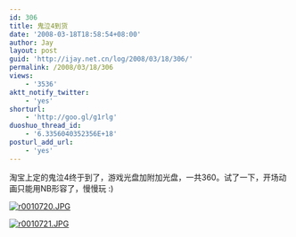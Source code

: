 ```yaml
---
id: 306
title: 鬼泣4到货
date: '2008-03-18T18:58:54+08:00'
author: Jay
layout: post
guid: 'http://ijay.net.cn/log/2008/03/18/306/'
permalink: /2008/03/18/306
views:
    - '3536'
aktt_notify_twitter:
    - 'yes'
shorturl:
    - 'http://goo.gl/g1rlg'
duoshuo_thread_id:
    - '6.3356040352356E+18'
posturl_add_url:
    - 'yes'
---
```


<p>淘宝上定的鬼泣4终于到了，游戏光盘加附加光盘，一共360。试了一下，开场动画只能用NB形容了，慢慢玩 :)</p>
<p><a href="http://www.jayxu.com/log/wp-content/uploads/2008/03/r0010720.JPG" title="r0010720.JPG"><img src="http://www.jayxu.com/log/wp-content/uploads/2008/03/r0010720.JPG" alt="r0010720.JPG" /></a></p>
<p><a href="http://www.jayxu.com/log/wp-content/uploads/2008/03/r0010721.JPG" title="r0010721.JPG"><img src="http://www.jayxu.com/log/wp-content/uploads/2008/03/r0010721.JPG" alt="r0010721.JPG" /></a></p>